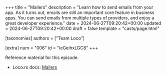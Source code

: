 +++
title = "Mailers"
description = "Learn how to send emails from your app. As it turns out, emails are still an important core feature in business apps. You can send emails from multiple types of providers, and enjoy a great developer experience."
date = 2024-06-27T09:20:42+00:00
updated = 2024-06-27T09:20:42+00:00
draft = false
template = "casts/page.html"

[taxonomies]
authors = ["Team Loco"]

[extra]
num = "006"
id = "ieGeihxLGC8"
+++

Reference material for this episode:

* Loco.rs docs: [Mailers](https://loco.rs/docs/the-app/mailers/)
